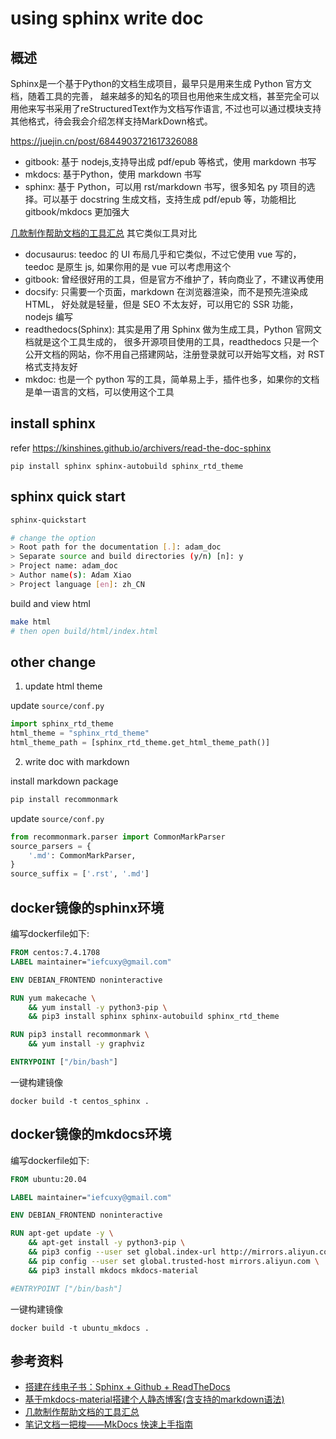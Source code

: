 # using sphinx write doc

## 概述

Sphinx是一个基于Python的文档生成项目，最早只是用来生成 Python 官方文档，随着工具的完善， 越来越多的知名的项目也用他来生成文档，甚至完全可以用他来写书采用了reStructuredText作为文档写作语言, 不过也可以通过模块支持其他格式，待会我会介绍怎样支持MarkDown格式。

https://juejin.cn/post/6844903721617326088
* gitbook: 基于 nodejs,支持导出成 pdf/epub 等格式，使用 markdown 书写
* mkdocs: 基于Python，使用 markdown 书写
* sphinx: 基于 Python，可以用 rst/markdown 书写，很多知名 py 项目的选择。可以基于 docstring 生成文档，支持生成 pdf/epub 等，功能相比 gitbook/mkdocs 更加强大

[几款制作帮助文档的工具汇总](https://blog.csdn.net/zz153417230/article/details/109494390)
其它类似工具对比
* docusaurus: teedoc 的 UI 布局几乎和它类似，不过它使用 vue 写的， teedoc 是原生 js, 如果你用的是 vue 可以考虑用这个
* gitbook: 曾经很好用的工具，但是官方不维护了，转向商业了，不建议再使用
* docsify: 只需要一个页面，markdown 在浏览器渲染，而不是预先渲染成 HTML， 好处就是轻量，但是 SEO 不太友好，可以用它的 SSR 功能， nodejs 编写
* readthedocs(Sphinx): 其实是用了用 Sphinx 做为生成工具，Python 官网文档就是这个工具生成的， 很多开源项目使用的工具，readthedocs 只是一个公开文档的网站，你不用自己搭建网站，注册登录就可以开始写文档，对 RST 格式支持友好
* mkdoc: 也是一个 python 写的工具，简单易上手，插件也多，如果你的文档是单一语言的文档，可以使用这个工具

## install sphinx

refer https://kinshines.github.io/archivers/read-the-doc-sphinx

```
pip install sphinx sphinx-autobuild sphinx_rtd_theme
```

## sphinx quick start

```bash
sphinx-quickstart

# change the option
> Root path for the documentation [.]: adam_doc
> Separate source and build directories (y/n) [n]: y
> Project name: adam_doc
> Author name(s): Adam Xiao
> Project language [en]: zh_CN

```

build and view html
```bash
make html
# then open build/html/index.html
```

## other change

1. update html theme

update `source/conf.py`
```python
import sphinx_rtd_theme
html_theme = "sphinx_rtd_theme"
html_theme_path = [sphinx_rtd_theme.get_html_theme_path()]
```

2. write doc with markdown

install markdown package
```bash
pip install recommonmark
```

update `source/conf.py`
```python
from recommonmark.parser import CommonMarkParser
source_parsers = {
    '.md': CommonMarkParser,
}
source_suffix = ['.rst', '.md']
```

## docker镜像的sphinx环境

编写dockerfile如下:
```dockerfile
FROM centos:7.4.1708
LABEL maintainer="iefcuxy@gmail.com"

ENV DEBIAN_FRONTEND noninteractive

RUN yum makecache \
    && yum install -y python3-pip \
    && pip3 install sphinx sphinx-autobuild sphinx_rtd_theme

RUN pip3 install recommonmark \
    && yum install -y graphviz

ENTRYPOINT ["/bin/bash"]
```

一键构建镜像
```
docker build -t centos_sphinx .
```

## docker镜像的mkdocs环境

编写dockerfile如下:
```dockerfile
FROM ubuntu:20.04

LABEL maintainer="iefcuxy@gmail.com"

ENV DEBIAN_FRONTEND noninteractive

RUN apt-get update -y \
    && apt-get install -y python3-pip \
    && pip3 config --user set global.index-url http://mirrors.aliyun.com/pypi/simple \
    && pip config --user set global.trusted-host mirrors.aliyun.com \
    && pip3 install mkdocs mkdocs-material

#ENTRYPOINT ["/bin/bash"]
```

一键构建镜像
```
docker build -t ubuntu_mkdocs .
```

## 参考资料

* [搭建在线电子书：Sphinx + Github + ReadTheDocs](https://blog.51cto.com/u_15441270/4724717)
* [基于mkdocs-material搭建个人静态博客(含支持的markdown语法)](https://cyent.github.io/markdown-with-mkdocs-material/install/local/)
* [几款制作帮助文档的工具汇总](https://blog.csdn.net/zz153417230/article/details/109494390)
* [笔记文档一把梭——MkDocs 快速上手指南](https://sspai.com/prime/story/mkdocs-primer)
